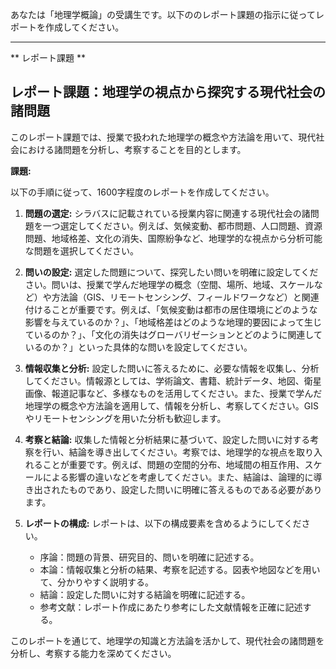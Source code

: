 あなたは「地理学概論」の受講生です。以下ののレポート課題の指示に従ってレポートを作成してください。

---------------------------------------
** レポート課題 **

## レポート課題：地理学の視点から探究する現代社会の諸問題

このレポート課題では、授業で扱われた地理学の概念や方法論を用いて、現代社会における諸問題を分析し、考察することを目的とします。

**課題:**

以下の手順に従って、1600字程度のレポートを作成してください。

1. **問題の選定:** シラバスに記載されている授業内容に関連する現代社会の諸問題を一つ選定してください。例えば、気候変動、都市問題、人口問題、資源問題、地域格差、文化の消失、国際紛争など、地理学的な視点から分析可能な問題を選択してください。

2. **問いの設定:** 選定した問題について、探究したい問いを明確に設定してください。問いは、授業で学んだ地理学の概念（空間、場所、地域、スケールなど）や方法論（GIS、リモートセンシング、フィールドワークなど）と関連付けることが重要です。例えば、「気候変動は都市の居住環境にどのような影響を与えているのか？」、「地域格差はどのような地理的要因によって生じているのか？」、「文化の消失はグローバリゼーションとどのように関連しているのか？」といった具体的な問いを設定してください。

3. **情報収集と分析:** 設定した問いに答えるために、必要な情報を収集し、分析してください。情報源としては、学術論文、書籍、統計データ、地図、衛星画像、報道記事など、多様なものを活用してください。また、授業で学んだ地理学の概念や方法論を適用して、情報を分析し、考察してください。GISやリモートセンシングを用いた分析も歓迎します。

4. **考察と結論:** 収集した情報と分析結果に基づいて、設定した問いに対する考察を行い、結論を導き出してください。考察では、地理学的な視点を取り入れることが重要です。例えば、問題の空間的分布、地域間の相互作用、スケールによる影響の違いなどを考慮してください。また、結論は、論理的に導き出されたものであり、設定した問いに明確に答えるものである必要があります。

5. **レポートの構成:** レポートは、以下の構成要素を含めるようにしてください。
    * 序論：問題の背景、研究目的、問いを明確に記述する。
    * 本論：情報収集と分析の結果、考察を記述する。図表や地図などを用いて、分かりやすく説明する。
    * 結論：設定した問いに対する結論を明確に記述する。
    * 参考文献：レポート作成にあたり参考にした文献情報を正確に記述する。


このレポートを通じて、地理学の知識と方法論を活かして、現代社会の諸問題を分析し、考察する能力を深めてください。
